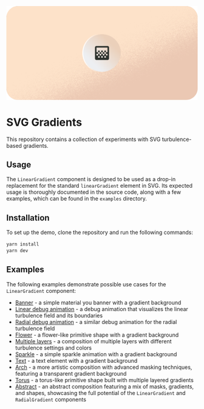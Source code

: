 ![alt text](assets/banner.png)

# SVG Gradients

This repository contains a collection of experiments with SVG turbulence-based gradients.

## Usage

The `LinearGradient` component is designed to be used as a drop-in replacement for the standard `linearGradient` element in SVG. Its expected usage is thoroughly documented in the source code, along with a few examples, which can be found in the `examples` directory.

## Installation

To set up the demo, clone the repository and run the following commands:

```sh
yarn install
yarn dev
```

## Examples

The following examples demonstrate possible use cases for the `LinearGradient` component:

- [Banner](./src/examples/Banner.tsx) - a simple material you banner with a gradient background
- [Linear debug animation](./src/examples/DebugAnimationLinear.tsx) - a debug animation that visualizes the linear turbulence field and its boundaries
- [Radial debug animation](./src/examples/DebugAnimationRadial.tsx) - a similar debug animation for the radial turbulence field
- [Flower](./src/examples/Flower.tsx) - a flower-like primitive shape with a gradient background
- [Multiple layers](./src/examples/MultipleLayers.tsx) - a composition of multiple layers with different turbulence settings and colors
- [Sparkle](./src/examples/Sparkle.tsx) - a simple sparkle animation with a gradient background
- [Text](./src/examples/Text.tsx) - a text element with a gradient background
- [Arch](./src/examples/Arch.tsx) - a more artistic composition with advanced masking techniques, featuring a transparent gradient background
- [Torus](./src/examples/Torus.tsx) - a torus-like primitive shape built with multiple layered gradients
- [Abstract](./src/examples/Abstract.tsx) - an abstract composition featuring a mix of masks, gradients, and shapes, showcasing the full potential of the `LinearGradient` and `RadialGradient` components